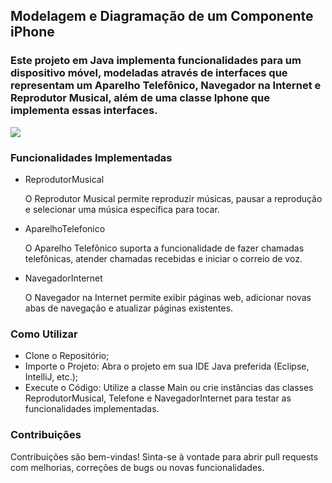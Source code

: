 ## Modelagem e Diagramação de um Componente iPhone
### Este projeto em Java implementa funcionalidades para um dispositivo móvel, modeladas através de interfaces que representam um Aparelho Telefônico, Navegador na Internet e Reprodutor Musical, além de uma classe Iphone que implementa essas interfaces.
<img src="/DESAFIO-DIO/DESAFIO-DIO
/DESAFIO DIO.png">

### Funcionalidades Implementadas
- ReprodutorMusical 

  O Reprodutor Musical permite reproduzir músicas, pausar a reprodução e selecionar uma música específica para tocar.

- AparelhoTelefonico
  
  O Aparelho Telefônico suporta a funcionalidade de fazer chamadas telefônicas, atender chamadas recebidas e iniciar o correio de voz.

- NavegadorInternet
  
  O Navegador na Internet permite exibir páginas web, adicionar novas abas de navegação e atualizar páginas existentes.

### Como Utilizar

- Clone o Repositório;
- Importe o Projeto: Abra o projeto em sua IDE Java preferida (Eclipse, IntelliJ, etc.);
- Execute o Código: Utilize a classe Main ou crie instâncias das classes ReprodutorMusical, Telefone e NavegadorInternet para testar as funcionalidades implementadas.

### Contribuições

Contribuições são bem-vindas! Sinta-se à vontade para abrir pull requests com melhorias, correções de bugs ou novas funcionalidades.
